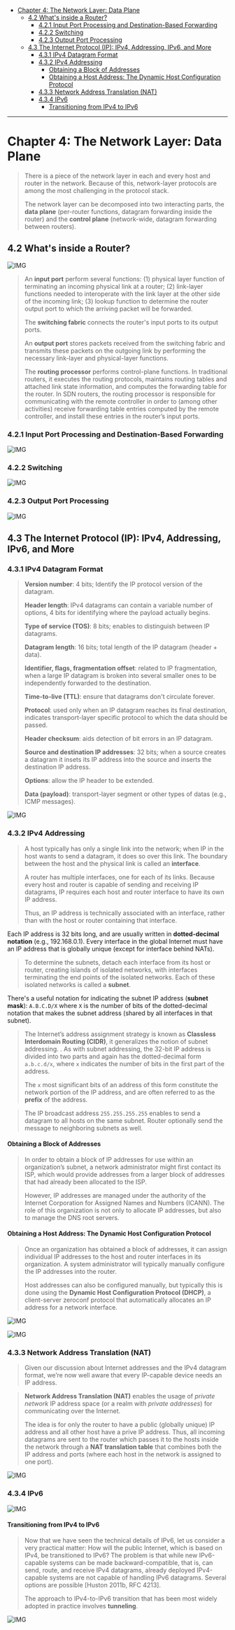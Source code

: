 - [Chapter 4: The Network Layer: Data Plane](#chapter-4-the-network-layer-data-plane)
  - [4.2 What's inside a Router?](#42-whats-inside-a-router)
    - [4.2.1 Input Port Processing and Destination-Based Forwarding](#421-input-port-processing-and-destination-based-forwarding)
    - [4.2.2 Switching](#422-switching)
    - [4.2.3 Output Port Processing](#423-output-port-processing)
  - [4.3 The Internet Protocol (IP): IPv4, Addressing, IPv6, and More](#43-the-internet-protocol-ip-ipv4-addressing-ipv6-and-more)
    - [4.3.1 IPv4 Datagram Format](#431-ipv4-datagram-format)
    - [4.3.2 IPv4 Addressing](#432-ipv4-addressing)
      - [Obtaining a Block of Addresses](#obtaining-a-block-of-addresses)
      - [Obtaining a Host Address: The Dynamic Host Configuration Protocol](#obtaining-a-host-address-the-dynamic-host-configuration-protocol)
    - [4.3.3 Network Address Translation (NAT)](#433-network-address-translation-nat)
    - [4.3.4 IPv6](#434-ipv6)
      - [Transitioning from IPv4 to IPv6](#transitioning-from-ipv4-to-ipv6)

---
# Chapter 4: The Network Layer: Data Plane

> There is a piece of the network layer in each and every host and router in the network. Because of this, network-layer protocols are among the most challenging in the protocol stack.
> 
>  The network layer can be decomposed into two interacting parts, the **data plane** (per-router functions, datagram forwarding inside the router) and the **control plane** (network-wide, datagram forwarding between routers).

## 4.2 What's inside a Router?

![IMG](imgs/4-4.png)

> An **input port** perform several functions: (1) physical layer function of terminating an incoming physical link at a router; (2) link-layer functions needed to interoperate with the link layer at the other side of the incoming link; (3) lookup function to determine the router output port to which the arriving packet will be forwarded.
> 
> The **switching fabric** connects the router's input ports to its output ports.
> 
> An **output port** stores packets received from the switching fabric and transmits these packets on the outgoing link by performing the necessary link-layer and physical-layer functions.
> 
> The **routing processor** performs control-plane functions. In traditional routers, it executes the routing protocols, maintains routing tables and attached link state information, and computes the forwarding table for the router.  In SDN routers, the routing processor is responsible for communicating with the remote controller in order to (among other activities) receive forwarding table entries computed by the remote controller, and install these entries in the router’s input ports.

### 4.2.1 Input Port Processing and Destination-Based Forwarding

![IMG](imgs/4-5.png)

### 4.2.2 Switching

![IMG](imgs/4-6.png)

### 4.2.3 Output Port Processing

![IMG](imgs/4-7.png)

## 4.3 The Internet Protocol (IP): IPv4, Addressing, IPv6, and More

### 4.3.1 IPv4 Datagram Format

> **Version number**: 4 bits; Identify the IP protocol version of the datagram.
> 
> **Header length**: IPv4 datagrams can contain a variable number of options, 4 bits for identifying where the payload actually begins.
> 
> **Type of service (TOS)**: 8 bits; enables to distinguish between IP datagrams.
> 
> **Datagram length**: 16 bits; total length of the IP datagram (header + data).
> 
> **Identifier, flags, fragmentation offset**: related to IP fragmentation, when a large IP datagram is broken into several smaller ones to be independently forwarded to the destination. 
> 
> **Time-to-live (TTL)**: ensure that datagrams don't circulate forever.
> 
> **Protocol**: used only when an IP datagram reaches its final destination, indicates transport-layer specific protocol to which the data should be passed.
> 
> **Header checksum**: aids detection of bit errors in an IP datagram.
> 
> **Source and destination IP addresses**: 32 bits; when a source creates a datagram it insets its IP address into the source and inserts the destination IP address.
> 
> **Options**: allow the IP header to be extended.
> 
> **Data (payload)**: transport-layer segment or other types of datas (e.g., ICMP messages).

![IMG](imgs/4-17.png)


### 4.3.2 IPv4 Addressing

> A host typically has only a single link into the network; when IP in the host wants to send a datagram, it does so over this link. The boundary between the host and the physical link is called an **interface**.
> 
> A router has multiple interfaces, one for each of its links. Because every host and router is capable of sending and receiving IP datagrams, IP requires each host and router interface to have its own IP address. 
> 
> Thus, an IP address is technically associated with an interface, rather than with the host or router containing that interface.

Each IP address is 32 bits long, and are usually written in **dotted-decimal notation** (e.g., 192.168.0.1). Every interface in the global Internet must have an IP address that is globally unique (except for interface behind NATs).

> To determine the subnets, detach each interface from its host or router, creating islands of isolated networks, with interfaces terminating the end points of the isolated networks. Each of these isolated networks is called a **subnet**.

There's a useful notation for indicating the subnet IP address (**subnet mask**): `A.B.C.D/X` where `X` is the number of bits of the dotted-decimal notation that makes the subnet address (shared by all interfaces in that subnet).

> The Internet’s address assignment strategy is known as **Classless Interdomain Routing (CIDR)**, it generalizes the notion of subnet addressing. . As with subnet addressing, the 32-bit IP address is divided into two parts and again has the dotted-decimal form `a.b.c.d/x`, where `x` indicates the number of bits in the first part of the address.
>
> The `x` most significant bits of an address of this form constitute the network portion of the IP address, and are often referred to as the **prefix** of the address.

> The IP broadcast address `255.255.255.255` enables to send a datagram to all hosts on the same subnet. Router optionally send the message to neighboring subnets as well.

#### Obtaining a Block of Addresses

> In order to obtain a block of IP addresses for use within an organization’s subnet, a network administrator might first contact its ISP, which would provide addresses from a larger block of addresses that had already been allocated to the ISP.
> 
> However, IP addresses are managed under the authority of the Internet Corporation for Assigned Names and Numbers (ICANN). The role of this organization is not only to allocate IP addresses, but also to manage the DNS root servers.

#### Obtaining a Host Address: The Dynamic Host Configuration Protocol

> Once an organization has obtained a block of addresses, it can assign individual IP addresses to the host and router interfaces in its organization. A system administrator will typically manually configure the IP addresses into the router.
> 
> Host addresses can also be configured manually, but typically this is done using the **Dynamic Host Configuration Protocol (DHCP)**, a client-server zeroconf protocol that automatically allocates an IP address for a network interface.

![IMG](imgs/4-23.png)

![IMG](imgs/4-24.png)

### 4.3.3 Network Address Translation (NAT)

> Given our discussion about Internet addresses and the IPv4 datagram format, we’re now well aware that every IP-capable device needs an IP address.

> **Network Address Translation (NAT)** enables the usage of *private network* IP address space (or a realm with *private addresses*) for communicating over the Internet.
> 
> The idea is for only the router to have a public (globally unique) IP address and all other host have a prive IP address. Thus, all incoming datagrams are sent to the router which passes it to the hosts inside the network through a **NAT translation table** that combines both the IP address and ports (where each host in the network is assigned to one port).

![IMG](imgs/4-25.png)


### 4.3.4 IPv6

![IMG](imgs/4-26.png)

#### Transitioning from IPv4 to IPv6

> Now that we have seen the technical details of IPv6, let us consider a very practical matter: How will the public Internet, which is based on IPv4, be transitioned to IPv6? The problem is that while new IPv6-capable systems can be made backward-compatible, that is, can send, route, and receive IPv4 datagrams, already deployed IPv4-capable systems are not capable of handling IPv6 datagrams. Several options are possible [Huston 2011b, RFC 4213].
> 
> The approach to IPv4-to-IPv6 transition that has been most widely adopted in practice involves **tunneling**.

![IMG](imgs/4-27.png)